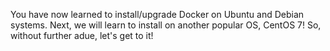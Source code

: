 You have now learned to install/upgrade Docker on Ubuntu and Debian systems.
Next, we will learn to install on another popular OS, CentOS 7! So, without
further adue, let's get to it!
